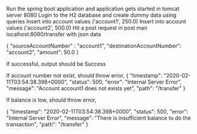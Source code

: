 Run the spring boot application and application gets started in tomcat server 8080
Login to the H2 database and create dummy data using queries
    Insert into account values ('account1', 250.0)
    Insert into account values ('account2', 500.0)
Hit a post request in post man localhost:8080/transfer
with json data 

{
	"sourceAccountNumber" : "account1",
	"destinationAccountNumber": "account2",
	"amount": 50.0
}

If successful, output should be 
    Success
    
If account number not exist, should throw error,
 {
     "timestamp": "2020-02-11T03:54:38.398+0000",
     "status": 500,
     "error": "Internal Server Error",
     "message": "Account account1 does not exists yet",
     "path": "/transfer"
 }
 
 If balance is low, should throw error,
 
 {
     "timestamp": "2020-02-11T03:54:38.398+0000",
     "status": 500,
     "error": "Internal Server Error",
     "message": "There is insufficient balance to do the transaction",
     "path": "/transfer"
 }
